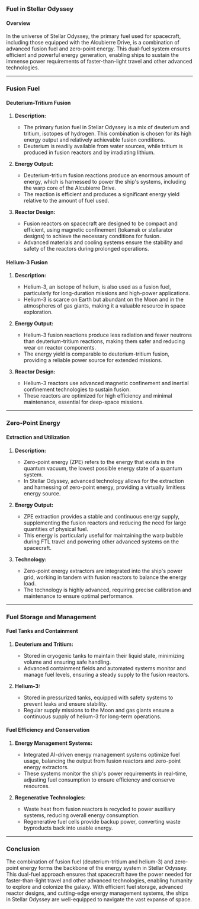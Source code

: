 ### **Fuel in Stellar Odyssey**

#### **Overview**

In the universe of Stellar Odyssey, the primary fuel used for spacecraft, including those equipped with the Alcubierre Drive, is a combination of advanced fusion fuel and zero-point energy. This dual-fuel system ensures efficient and powerful energy generation, enabling ships to sustain the immense power requirements of faster-than-light travel and other advanced technologies.

---

### **Fusion Fuel**

#### **Deuterium-Tritium Fusion**

1. **Description:**
   - The primary fusion fuel in Stellar Odyssey is a mix of deuterium and tritium, isotopes of hydrogen. This combination is chosen for its high energy output and relatively achievable fusion conditions.
   - Deuterium is readily available from water sources, while tritium is produced in fusion reactors and by irradiating lithium.

2. **Energy Output:**
   - Deuterium-tritium fusion reactions produce an enormous amount of energy, which is harnessed to power the ship's systems, including the warp core of the Alcubierre Drive.
   - The reaction is efficient and produces a significant energy yield relative to the amount of fuel used.

3. **Reactor Design:**
   - Fusion reactors on spacecraft are designed to be compact and efficient, using magnetic confinement (tokamak or stellarator designs) to achieve the necessary conditions for fusion.
   - Advanced materials and cooling systems ensure the stability and safety of the reactors during prolonged operations.

#### **Helium-3 Fusion**

1. **Description:**
   - Helium-3, an isotope of helium, is also used as a fusion fuel, particularly for long-duration missions and high-power applications.
   - Helium-3 is scarce on Earth but abundant on the Moon and in the atmospheres of gas giants, making it a valuable resource in space exploration.

2. **Energy Output:**
   - Helium-3 fusion reactions produce less radiation and fewer neutrons than deuterium-tritium reactions, making them safer and reducing wear on reactor components.
   - The energy yield is comparable to deuterium-tritium fusion, providing a reliable power source for extended missions.

3. **Reactor Design:**
   - Helium-3 reactors use advanced magnetic confinement and inertial confinement technologies to sustain fusion.
   - These reactors are optimized for high efficiency and minimal maintenance, essential for deep-space missions.

---

### **Zero-Point Energy**

#### **Extraction and Utilization**

1. **Description:**
   - Zero-point energy (ZPE) refers to the energy that exists in the quantum vacuum, the lowest possible energy state of a quantum system.
   - In Stellar Odyssey, advanced technology allows for the extraction and harnessing of zero-point energy, providing a virtually limitless energy source.

2. **Energy Output:**
   - ZPE extraction provides a stable and continuous energy supply, supplementing the fusion reactors and reducing the need for large quantities of physical fuel.
   - This energy is particularly useful for maintaining the warp bubble during FTL travel and powering other advanced systems on the spacecraft.

3. **Technology:**
   - Zero-point energy extractors are integrated into the ship's power grid, working in tandem with fusion reactors to balance the energy load.
   - The technology is highly advanced, requiring precise calibration and maintenance to ensure optimal performance.

---

### **Fuel Storage and Management**

#### **Fuel Tanks and Containment**

1. **Deuterium and Tritium:**
   - Stored in cryogenic tanks to maintain their liquid state, minimizing volume and ensuring safe handling.
   - Advanced containment fields and automated systems monitor and manage fuel levels, ensuring a steady supply to the fusion reactors.

2. **Helium-3:**
   - Stored in pressurized tanks, equipped with safety systems to prevent leaks and ensure stability.
   - Regular supply missions to the Moon and gas giants ensure a continuous supply of helium-3 for long-term operations.

#### **Fuel Efficiency and Conservation**

1. **Energy Management Systems:**
   - Integrated AI-driven energy management systems optimize fuel usage, balancing the output from fusion reactors and zero-point energy extractors.
   - These systems monitor the ship's power requirements in real-time, adjusting fuel consumption to ensure efficiency and conserve resources.

2. **Regenerative Technologies:**
   - Waste heat from fusion reactors is recycled to power auxiliary systems, reducing overall energy consumption.
   - Regenerative fuel cells provide backup power, converting waste byproducts back into usable energy.

---

### **Conclusion**

The combination of fusion fuel (deuterium-tritium and helium-3) and zero-point energy forms the backbone of the energy system in Stellar Odyssey. This dual-fuel approach ensures that spacecraft have the power needed for faster-than-light travel and other advanced technologies, enabling humanity to explore and colonize the galaxy. With efficient fuel storage, advanced reactor designs, and cutting-edge energy management systems, the ships in Stellar Odyssey are well-equipped to navigate the vast expanse of space.